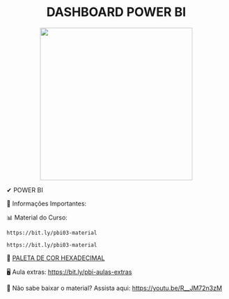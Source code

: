 #  <div align="center"> DASHBOARD POWER BI </div>



<div align="center">

 <img src="https://user-images.githubusercontent.com/71516100/204095528-a17c97f2-40ac-43ae-886c-5b03d49d18c7.png" width="350px"/>
 
</div>

✔ POWER BI

🧐 Informações Importantes:

📊 Material do Curso: 
```
https://bit.ly/pbi03-material
```

```
https://bit.ly/pbi03-material
```
🎈 [PALETA DE COR HEXADECIMAL](https://www.color-hex.com/)

🖥️ Aula extras: https://bit.ly/pbi-aulas-extras

🔴 Não sabe baixar o material? Assista aqui: https://youtu.be/R__JM72n3zM

